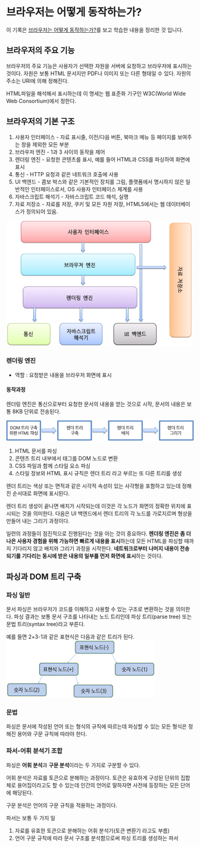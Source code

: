 # 브라우저는 어떻게 동작하는가?
이 기록은 [브라우저는 어떻게 동작하는가?](https://d2.naver.com/helloworld/59361)를 보고 학습한 내용을 정리한 것 입니다.

## 브라우저의 주요 기능
브라우저의 주요 기능은 사용자가 선택한 자원을 서버에 요청하고 브라우저에 표시하는 것이다. 자원은 보통 HTML 문서지만 PDF나 이미지 또는 다른 형태일 수 있다. 자원의 주소는 URI에 의해 정해진다.

HTML파일을 해석해서 표시하는데 이 명세는 웹 표준화 기구인 W3C(World Wide Web Consortium)에서 정한다.

## 브라우저의 기본 구조
1. 사용자 인터페이스 - 자료 표시줄, 이전/다음 버튼, 북마크 메뉴 등 페이지를 보여주는 창을 제외한 모든 부분
2. 브라우저 엔진 - 1과 3 사이의 동작을 제어
3. 렌더링 엔진 - 요청한 콘텐츠를 표시, 예를 들어 HTML과 CSS를 파싱하여 화면에 표시
4. 통신 - HTTP 요청과 같은 네트워크 호출에 사용
5. UI 백엔드 - 콤보 박스와 같은 기본적인 장치를 그림, 플랫폼에서 명시하지 않은 일반적인 인터페이스로서, OS 사용자 인터페이스 체계를 사용
6. 자바스크립트 해석기 - 자바스크립트 코드 해석, 실행
7. 자료 저장소 - 자료를 저장, 쿠키 및 모든 자원 저장, HTML5에서는 웹 데이터베이스가 정의되어 있음.

![브라우저의 기본 구조](/img/hdbw1.png)

### 렌더링 엔진
- 역할 : 요청받은 내용을 브라우저 화면에 표시
#### 동작과정
렌더링 엔진은 통신으로부터 요청한 문서의 내용을 얻는 것으로 시작, 문서의 내용은 보통 8KB 단위로 전송된다.

![브라우저의 기본 구조](/img/hdbw2.png)

1. HTML 문서를 파싱
2. 콘텐츠 트리 내부에서 태그를 DOM 노드로 변환
3. CSS 파일과 함께 스타일 요소 파싱
4. 스타일 정보와 HTML 표시 규칙은 렌더 트리 라고 부르는 또 다른 트리를 생성

렌더 트리는 색상 또는 면적과 같은 시각적 속성이 있는 사각형을 포함하고 있는데 정해진 순서대로 화면에 표시된다.

렌더 트리 생성이 끝나면 배치가 시작되는데 이것은 각 노드가 화면의 정확한 위치에 표시되는 것을 의미한다. 다음은 UI 백엔드에서 렌더 트리의 각 노드를 가로지르며 형상을 만들어 내는 그리기 과정이다.

일련의 과정들이 점진적으로 진행된다는 것을 아는 것이 중요하다. **렌더링 엔진은 좀 더 나은 사용자 경험을 위해 가능하면 빠르게 내용을 표시**하는데 모든 HTML을 파싱할 때까지 기다리지 않고 배치와 그리기 과정을 시작한다. **네트워크로부터 나머지 내용이 전송되기를 기다리는 동시에 받은 내용의 일부를 먼저 화면에 표시**하는 것이다.

## 파싱과 DOM 트리 구축

### 파싱 일반
문서 파싱은 브라우저가 코드를 이해하고 사용할 수 있는 구조로 변환하는 것을 의미한다. 파싱 결과는 보통 문서 구조를 나타내는 노드 트리인데 파싱 트리(parse tree) 또는 문법 트리(syntax tree)라고 부른다.

예를 들면 2+3-1과 같은 표현식은 다음과 같은 트리가 된다.
![브라우저의 기본 구조](/img/hdbw3.png)

### 문법
파싱은 문서에 작성된 언어 또는 형식의 규칙에 따르는데 파싱할 수 있는 모든 형식은 정해진 용어와 구문 규칙에 따라야 한다. 

### 파서-어휘 분석기 조합

파싱은 **어휘 분석**과 **구문 분석**이라는 두 가지로 구분할 수 있다.


어휘 분석은 자료를 토큰으로 분해하는 과정이다. 토큰은 유효하게 구성된 단위의 집합체로 용어집이라고도 할 수 있는데 인간의 언어로 말하자면 사전에 등장하는 모든 단어에 해당된다.

구문 분석은 언어의 구문 규칙을 적용하는 과정이다.

파서는 보통 두 가지 일
1. 자료를 유효한 토큰으로 분해하는 어휘 분석기(토큰 변환기 라고도 부름)
2. 언어 구문 규칙에 따라 문서 구조를 분석함으로써 파싱 트리를 생성하는 파서